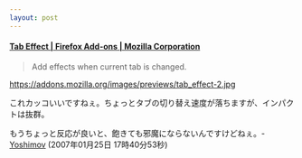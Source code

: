```yaml
---
layout: post
---
```

<h4><a href="https://addons.mozilla.org/firefox/4258/">Tab Effect | Firefox Add-ons | Mozilla Corporation</a></h4>
<blockquote><p>Add effects when current tab is changed.</p>
</blockquote>
<p><a href="https://addons.mozilla.org/images/previews/tab_effect-2.jpg">https://addons.mozilla.org/images/previews/tab_effect-2.jpg</a></p>
<p>これカッコいいですねぇ。ちょっとタブの切り替え速度が落ちますが、インパクトは抜群。</p>
<p>もうちょっと反応が良いと、飽きても邪魔にならないんですけどねぇ。- <a href="/?page=Yoshimov" class="wikipage">Yoshimov</a> (2007年01月25日 17時40分53秒)</p>
